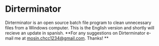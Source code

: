 # Dirterminator
Dirterminator is an open source batch file program to clean unnecessary files from a Windows computer. This is the English version and shortly will recieve an update in spanish. **For any suggestions on Dirterminator e-mail me at mosin.chcc1234@gmail.com. Thanks! **
